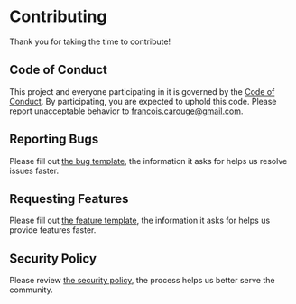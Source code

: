 # Contributing

Thank you for taking the time to contribute!

## Code of Conduct

This project and everyone participating in it is governed by the [Code of Conduct](https://github.com/FrancoisCarouge/Project/blob/develop/CODE_OF_CONDUCT.md). By participating, you are expected to uphold this code. Please report unacceptable behavior to francois.carouge@gmail.com.

## Reporting Bugs

Please fill out [the bug template](https://github.com/FrancoisCarouge/Project/issues/new/choose), the information it asks for helps us resolve issues faster.

## Requesting Features

Please fill out [the feature template](https://github.com/FrancoisCarouge/Project/issues/new/choose), the information it asks for helps us provide features faster.

## Security Policy

Please review [the security policy](https://github.com/FrancoisCarouge/Project/security/policy), the process helps us better serve the community.
